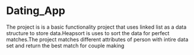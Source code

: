 # Dating_App

The project is is a basic functionality project that uses linked list as a data structure to store data.Heapsort is uses to sort the data for perfect matches.The project matches different attributes of person with intire data set and return the best match for couple making

